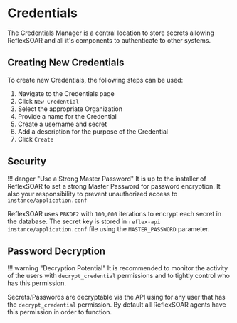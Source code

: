 # Credentials
The Credentials Manager is a central location to store secrets allowing ReflexSOAR and all it's components to authenticate to other systems.

## Creating New Credentials
To create new Credentials, the following steps can be used:

1. Navigate to the Credentials page
2. Click `New Credential`
3. Select the appropriate Organization
4. Provide a name for the Credential
5. Create a username and secret
6. Add a description for the purpose of the Credential
7. Click `Create`

## Security
!!! danger "Use a Strong Master Password"
    It is up to the installer of ReflexSOAR to set a strong Master Password for password encryption.  It also your responsibility to prevent unauthorized access to `instance/application.conf`

ReflexSOAR uses `PBKDF2` with `100,000` iterations to encrypt each secret in the database.  The secret key is stored in `reflex-api` `instance/application.conf` file using the `MASTER_PASSWORD` parameter.  

## Password Decryption
!!! warning "Decryption Potential"
    It is recommended to monitor the activity of the users with `decrypt_credential` permissions and to tightly control who has this permission.

Secrets/Passwords are decryptable via the API using for any user that has the `decrypt_credential` permission.  By default all ReflexSOAR agents have this permission in order to function.